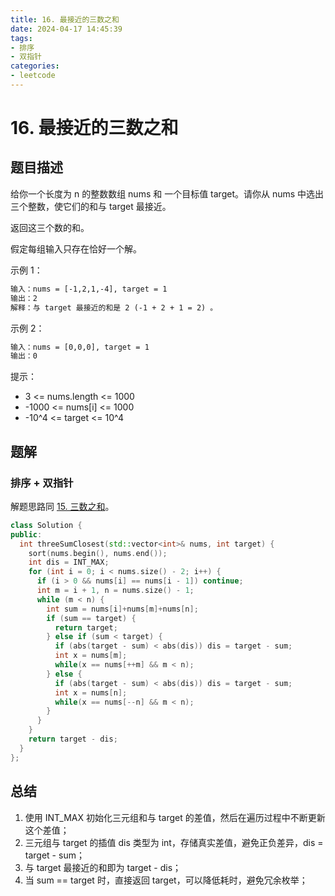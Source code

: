 ```yaml
---
title: 16. 最接近的三数之和
date: 2024-04-17 14:45:39
tags: 
- 排序
- 双指针
categories:
- leetcode
---
```


# 16. 最接近的三数之和

## 题目描述
给你一个长度为 n 的整数数组 nums 和 一个目标值 target。请你从 nums 中选出三个整数，使它们的和与 target 最接近。

返回这三个数的和。

假定每组输入只存在恰好一个解。

示例 1：

```txt
输入：nums = [-1,2,1,-4], target = 1
输出：2
解释：与 target 最接近的和是 2 (-1 + 2 + 1 = 2) 。
```

示例 2：

```txt
输入：nums = [0,0,0], target = 1
输出：0
```

提示：

+ 3 <= nums.length <= 1000
+ -1000 <= nums[i] <= 1000
+ -10^4 <= target <= 10^4

## 题解

### 排序 + 双指针

解题思路同 [15. 三数之和](./15.%E4%B8%89%E6%95%B0%E4%B9%8B%E5%92%8C.md)。

```cpp
class Solution {
public:
  int threeSumClosest(std::vector<int>& nums, int target) {
    sort(nums.begin(), nums.end());
    int dis = INT_MAX;
    for (int i = 0; i < nums.size() - 2; i++) {
      if (i > 0 && nums[i] == nums[i - 1]) continue;
      int m = i + 1, n = nums.size() - 1;
      while (m < n) {
        int sum = nums[i]+nums[m]+nums[n];
        if (sum == target) {
          return target;
        } else if (sum < target) {
          if (abs(target - sum) < abs(dis)) dis = target - sum;
          int x = nums[m];
          while(x == nums[++m] && m < n);
        } else {
          if (abs(target - sum) < abs(dis)) dis = target - sum;
          int x = nums[n];
          while(x == nums[--n] && m < n);
        }
      }
    }
    return target - dis;
  }
};
```
## 总结

1. 使用 INT_MAX 初始化三元组和与 target 的差值，然后在遍历过程中不断更新这个差值；
2. 三元组与 target 的插值 dis 类型为 int，存储真实差值，避免正负差异，dis = target - sum；
3. 与 target 最接近的和即为 target - dis；
4. 当 sum == target 时，直接返回 target，可以降低耗时，避免冗余枚举；